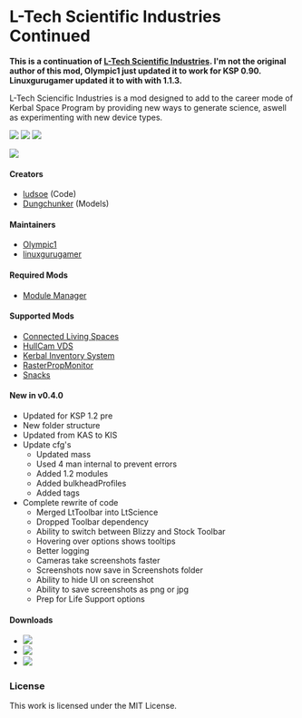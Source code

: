 # L-Tech Scientific Industries Continued
**This is a continuation of [L-Tech Scientific Industries](http://forum.kerbalspaceprogram.com/index.php?/topic/49319-0240). I'm not the original author of this mod, Olympic1 just updated it to work for KSP 0.90. Linuxgurugamer updated it to with with 1.1.3.**

L-Tech Sciencific Industries is a mod designed to add to the career mode of Kerbal Space Program by providing new ways to generate science, aswell as experimenting with new device types.

[![][shield:ksp]][KSP:website]
[![][shield:ckan]][thread:ckan]
[![][shield:mit]][link:license]

[![][logo:ltech]][thread:ltech]

#### Creators
* [ludsoe](http://forum.kerbalspaceprogram.com/index.php?/profile/6624-ludsoe/) (Code)
* [Dungchunker](http://forum.kerbalspaceprogram.com/index.php?/profile/67255-dungchunker/) (Models)

#### Maintainers
* [Olympic1](http://forum.kerbalspaceprogram.com/index.php?/profile/79730-olympic1/)
* [linuxgurugamer](http://forum.kerbalspaceprogram.com/index.php?/profile/129964-linuxgurugamer/)

#### Required Mods
* [Module Manager](http://forum.kerbalspaceprogram.com/index.php?/topic/50533-*)

#### Supported Mods
* [Connected Living Spaces](http://forum.kerbalspaceprogram.com/index.php?/topic/109972-*)
* [HullCam VDS](http://forum.kerbalspaceprogram.com/index.php?/topic/145633-*)
* [Kerbal Inventory System](http://forum.kerbalspaceprogram.com/index.php?/topic/101928-*)
* [RasterPropMonitor](http://forum.kerbalspaceprogram.com/index.php?/topic/105821-*)
* [Snacks](https://github.com/Angel-125/Snacks/releases)

#### New in v0.4.0
* Updated for KSP 1.2 pre
* New folder structure
* Updated from KAS to KIS
* Update cfg's
  * Updated mass
  * Used 4 man internal to prevent errors
  * Added 1.2 modules
  * Added bulkheadProfiles
  * Added tags
* Complete rewrite of code
  * Merged LtToolbar into LtScience
  * Dropped Toolbar dependency
  * Ability to switch between Blizzy and Stock Toolbar
  * Hovering over options shows tooltips
  * Better logging
  * Cameras take screenshots faster
  * Screenshots now save in Screenshots folder
  * Ability to hide UI on screenshot
  * Ability to save screenshots as png or jpg
  * Prep for Life Support options

#### Downloads
* [![][GH:logo]][GH:url]
* [![][DB:logo]][DB:url]
* [![][SD:logo]][SD:url]

### License
This work is licensed under the MIT License.



[KSP:website]: https://kerbalspaceprogram.com/
[thread:ckan]: http://forum.kerbalspaceprogram.com/index.php?/topic/143140-ckan
[link:license]: https://github.com/Olympic1/L-Tech/blob/master/LICENSE.txt

[shield:ksp]: https://img.shields.io/badge/KSP-v1.2.0-green.svg
[shield:ckan]: https://img.shields.io/badge/CKAN-Indexed-brightgreen.svg
[shield:mit]: https://img.shields.io/badge/License-MIT-blue.svg

[logo:ltech]: https://github.com/Olympic1/L-Tech/blob/master/GameData/LTech/Flags/LTechScience.png
[thread:ltech]: http://forum.kerbalspaceprogram.com/index.php?/topic/49319-0240

[GH:url]: https://github.com/Olympic1/L-Tech/releases
[GH:logo]: http://i59.tinypic.com/2i11u2d.jpg
[DB:url]: https://www.dropbox.com/s/9037qx9q1o2ysn9/L-Tech_Scientific_Industries_Continued-v0.4.0.0.zip?dl=0
[DB:logo]: http://i60.tinypic.com/70jj43.jpg
[SD:url]: https://spacedock.info/mod/227
[SD:logo]: http://i65.tinypic.com/ot0ks9.jpg